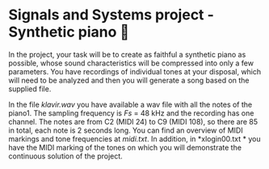 # Signals and Systems project - Synthetic piano :musical_keyboard:

In the project, your task will be to create as faithful a synthetic piano as possible, whose sound characteristics will be compressed into only a few parameters. You have recordings of individual tones at your disposal, which will need to be analyzed and then you will generate a song based on the supplied file.

In the file *klavir.wav* you have available a wav file with all the notes of the piano1. The sampling frequency is *Fs* = 48 kHz and the recording has one channel. The notes are from C2 (MIDI 24) to C9 (MIDI 108), so there are 85 in total, each note is 2 seconds long. You can find an overview of MIDI markings and tone frequencies at *midi.txt*. In addition, in *xlogin00.txt * you have the MIDI marking of the tones on which you will demonstrate the continuous solution of the project.

